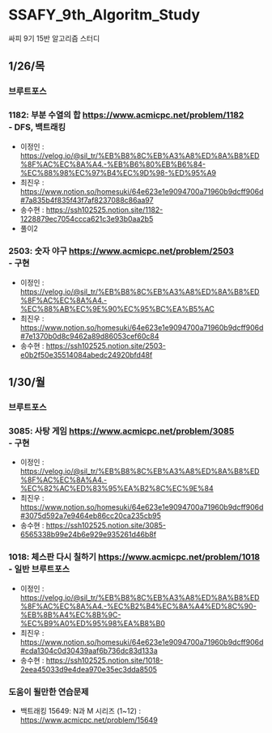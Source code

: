 # SSAFY_9th_Algoritm_Study
싸피 9기 15반 알고리즘 스터디

## 1/26/목
### 브루트포스
### 1182: 부분 수열의 합 https://www.acmicpc.net/problem/1182 <br> - DFS, 백트래킹
- 이정인 : https://velog.io/@sil_tr/%EB%B8%8C%EB%A3%A8%ED%8A%B8%ED%8F%AC%EC%8A%A4.-%EB%B6%80%EB%B6%84-%EC%88%98%EC%97%B4%EC%9D%98-%ED%95%A9
- 최진우 : https://www.notion.so/homesuki/64e623e1e9094700a71960b9dcff906d#7a835b4f835f43f7af8237088c86aa97
- 송수현 : https://ssh102525.notion.site/1182-1228879ec7054ccca621c3e93b0aa2b5
- 풀이2<br>

### 2503: 숫자 야구 https://www.acmicpc.net/problem/2503 <br> - 구현
- 이정인 : https://velog.io/@sil_tr/%EB%B8%8C%EB%A3%A8%ED%8A%B8%ED%8F%AC%EC%8A%A4.-%EC%88%AB%EC%9E%90%EC%95%BC%EA%B5%AC
- 최진우 : https://www.notion.so/homesuki/64e623e1e9094700a71960b9dcff906d#7e1370b0d8c9462a89d86053cef60c84
- 송수현 : https://ssh102525.notion.site/2503-e0b2f50e35514084abedc24920bfd48f

## 1/30/월
### 브루트포스
### 3085: 사탕 게임 https://www.acmicpc.net/problem/3085 <br> - 구현
- 이정인 : https://velog.io/@sil_tr/%EB%B8%8C%EB%A3%A8%ED%8A%B8%ED%8F%AC%EC%8A%A4.-%EC%82%AC%ED%83%95%EA%B2%8C%EC%9E%84
- 최진우 : 
https://www.notion.so/homesuki/64e623e1e9094700a71960b9dcff906d#3075d592a7e9464eb86cc20ca235cb95
- 송수현 : https://ssh102525.notion.site/3085-6565338b99e24b6e929e935261d46b8f

### 1018: 체스판 다시 칠하기 https://www.acmicpc.net/problem/1018 <br> - 일반 브루트포스
- 이정인 : https://velog.io/@sil_tr/%EB%B8%8C%EB%A3%A8%ED%8A%B8%ED%8F%AC%EC%8A%A4.-%EC%B2%B4%EC%8A%A4%ED%8C%90-%EB%8B%A4%EC%8B%9C-%EC%B9%A0%ED%95%98%EA%B8%B0
- 최진우 : 
https://www.notion.so/homesuki/64e623e1e9094700a71960b9dcff906d#cda1304c0d30439aaf6b736dc83d133a
- 송수현 : https://ssh102525.notion.site/1018-2eea45033d9e4dea970e35ec3dda8505

### 도움이 될만한 연습문제
- 백트래킹
15649: N과 M 시리즈 (1~12) : https://www.acmicpc.net/problem/15649

 
